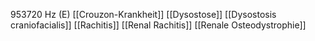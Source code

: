 953720 Hz (E)
[[Crouzon-Krankheit]]
[[Dysostose]]
[[Dysostosis craniofacialis]]
[[Rachitis]]
[[Renal Rachitis]]
[[Renale Osteodystrophie]]